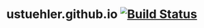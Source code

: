 # ustuehler.github.io [![Build Status](https://travis-ci.org/ustuehler/ustuehler.github.io.svg?branch=hack)](https://travis-ci.org/ustuehler/ustuehler.github.io)
